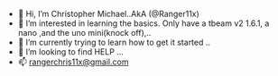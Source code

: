 - 👋 Hi, I’m  Christopher Michael..AkA (@Ranger11x)
- 👀 I’m interested in learning the basics. Only have a tbeam v2 1.6.1, 
 a nano ,and the uno mini(knock off),..
- 🌱 I’m currently trying to learn how to get it started
..
- 💞️ I’m looking to find HELP  ...
- 📫 rangerchris11x@gmail.com

<!---
Ranger11x/Ranger11x is a ✨ special ✨ repository because its `README.md` (this file) appears on your GitHub profile.
You can click the Preview link to take a look at your changes.
--->
